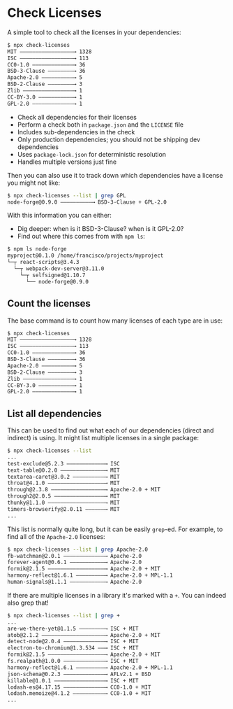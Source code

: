 # Check Licenses

A simple tool to check all the licenses in your dependencies:

```bash
$ npx check-licenses
MIT —————————————————⟶ 1328
ISC —————————————————⟶ 113
CC0-1.0 —————————————⟶ 36
BSD-3-Clause ————————⟶ 36
Apache-2.0 ——————————⟶ 5
BSD-2-Clause ————————⟶ 3
Zlib ————————————————⟶ 1
CC-BY-3.0 ———————————⟶ 1
GPL-2.0 —————————————⟶ 1
```

- Check all dependencies for their licenses
- Perform a check both in `package.json` and the `LICENSE` file
- Includes sub-dependencies in the check
- Only production dependencies; you should not be shipping dev dependencies
- Uses `package-lock.json` for deterministic resolution
- Handles multiple versions just fine

Then you can also use it to track down which dependencies have a license you might not like:

```bash
$ npx check-licenses --list | grep GPL
node-forge@0.9.0 ——————————⟶ BSD-3-Clause + GPL-2.0
```

With this information you can either:

- Dig deeper: when is it BSD-3-Clause? when is it GPL-2.0?
- Find out where this comes from with `npm ls`:

```bash
$ npm ls node-forge
myproject@0.1.0 /home/francisco/projects/myproject
└─┬ react-scripts@3.4.3
  └─┬ webpack-dev-server@3.11.0
    └─┬ selfsigned@1.10.7
      └── node-forge@0.9.0
```

## Count the licenses

The base command is to count how many licenses of each type are in use:

```bash
$ npx check-licenses
MIT —————————————————⟶ 1328
ISC —————————————————⟶ 113
CC0-1.0 —————————————⟶ 36
BSD-3-Clause ————————⟶ 36
Apache-2.0 ——————————⟶ 5
BSD-2-Clause ————————⟶ 3
Zlib ————————————————⟶ 1
CC-BY-3.0 ———————————⟶ 1
GPL-2.0 —————————————⟶ 1
```

## List all dependencies

This can be used to find out what each of our dependencies (direct and indirect) is using. It might list multiple licenses in a single package:

```bash
$ npx check-licenses --list
...
test-exclude@5.2.3 ————————————⟶ ISC
text-table@0.2.0 ——————————————⟶ MIT
textarea-caret@3.0.2 ——————————⟶ MIT
throat@4.1.0 ——————————————————⟶ MIT
through@2.3.8 —————————————————⟶ Apache-2.0 + MIT
through2@2.0.5 ————————————————⟶ MIT
thunky@1.1.0 ——————————————————⟶ MIT
timers-browserify@2.0.11 ——————⟶ MIT
...
```

This list is normally quite long, but it can be easily `grep`-ed. For example, to find all of the `Apache-2.0` licenses:

```bash
$ npx check-licenses --list | grep Apache-2.0
fb-watchman@2.0.1 —————————————⟶ Apache-2.0
forever-agent@0.6.1 ———————————⟶ Apache-2.0
formik@2.1.5 ——————————————————⟶ Apache-2.0 + MIT
harmony-reflect@1.6.1 —————————⟶ Apache-2.0 + MPL-1.1
human-signals@1.1.1 ———————————⟶ Apache-2.0
```

If there are multiple licenses in a library it's marked with a `+`. You can indeed also grep that!

```bash
$ npx check-licenses --list | grep +
...
are-we-there-yet@1.1.5 ————————⟶ ISC + MIT
atob@2.1.2 ————————————————————⟶ Apache-2.0 + MIT
detect-node@2.0.4 —————————————⟶ ISC + MIT
electron-to-chromium@1.3.534 ——⟶ ISC + MIT
formik@2.1.5 ——————————————————⟶ Apache-2.0 + MIT
fs.realpath@1.0.0 —————————————⟶ ISC + MIT
harmony-reflect@1.6.1 —————————⟶ Apache-2.0 + MPL-1.1
json-schema@0.2.3 —————————————⟶ AFLv2.1 + BSD
killable@1.0.1 ————————————————⟶ ISC + MIT
lodash-es@4.17.15 —————————————⟶ CC0-1.0 + MIT
lodash.memoize@4.1.2 ——————————⟶ CC0-1.0 + MIT
...
```
